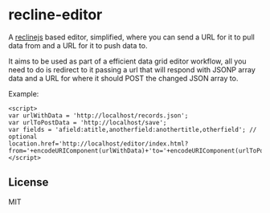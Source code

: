 # recline-editor

A [reclinejs](http://reclinejs.com) based editor, simplified, where you can send a URL for it to pull data from and a URL for it to push data to.

It aims to be used as part of a efficient data grid editor workflow, all you need to do is redirect to it passing a url that will respond with JSONP array data and a URL for where it should POST the changed JSON array to.

Example:

    <script>
    var urlWithData = 'http://localhost/records.json';
    var urlToPostData = 'http://localhost/save';
    var fields = 'afield:atitle,anotherfield:anothertitle,otherfield'; // optional
    location.href='http://localhost/editor/index.html?from='+encodeURIComponent(urlWithData)+'to='+encodeURIComponent(urlToPostData)+'fields='+fields;
    </script>

## License

MIT

